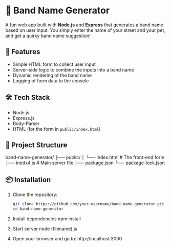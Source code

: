 # 🎸 Band Name Generator

A fun web app built with **Node.js** and **Express** that generates a band name based on user input. You simply enter the name of your street and your pet, and get a quirky band name suggestion!

## 🚀 Features

- Simple HTML form to collect user input
- Server-side logic to combine the inputs into a band name
- Dynamic rendering of the band name
- Logging of form data to the console

## 🛠️ Tech Stack

- Node.js
- Express.js
- Body-Parser
- HTML (for the form in `public/index.html`)

## 📁 Project Structure

band-name-generator/
├── public/
│ └── index.html # The front-end form
├── inedx4.js # Main server file
├── package.json
└── package-lock.json


## 📦 Installation

1. Clone the repository:

   ```bash
   git clone https://github.com/your-username/band-name-generator.git
   cd band-name-generator

2. Install dependencies
npm install

3. Start server
node (filename).js

4. Open your browser and go to:
http://localhost:3000
